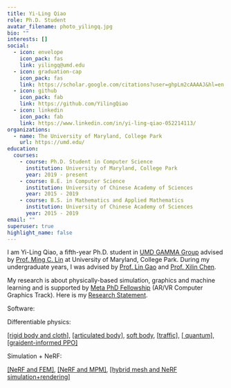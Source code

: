 ```yaml
---
title: Yi-Ling Qiao
role: Ph.D. Student
avatar_filename: photo_yilingq.jpg
bio: ""
interests: []
social:
  - icon: envelope
    icon_pack: fas
    link: yilingq@umd.edu
  - icon: graduation-cap
    icon_pack: fas
    link: https://scholar.google.com/citations?user=ghpLm2cAAAAJ&hl=en
  - icon: github
    icon_pack: fab
    link: https://github.com/YilingQiao
  - icon: linkedin
    icon_pack: fab
    link: https://www.linkedin.com/in/yi-ling-qiao-052214113/
organizations:
  - name: The University of Maryland, College Park
    url: https://umd.edu/
education:
  courses:
    - course: Ph.D. Student in Computer Science
      institution: University of Maryland, College Park
      year: 2019 - present
    - course: B.E. in Computer Science
      institution: University of Chinese Academy of Sciences
      year: 2015 - 2019
    - course: B.S. in Mathematics and Applied Mathematics
      institution: University of Chinese Academy of Sciences
      year: 2015 - 2019
email: ""
superuser: true
highlight_name: false
---
```

I am Yi-Ling Qiao, a fifth-year Ph.D. student in [UMD GAMMA Group](https://gamma.umd.edu/) advised by [Prof. Ming C. Lin](https://www.cs.umd.edu/~lin/) at University of Maryland, College Park. During my undergraduate years, I was advised by [Prof. Lin Gao](http://geometrylearning.com/lin/) and [Prof. Xilin Chen](https://people.ucas.ac.cn/~0004799?language=en).



My research is about physically-based simulation, graphics and machine learning and is supported by [Meta PhD Fellowship](https://research.facebook.com/blog/2023/4/announcing-the-2023-meta-research-phd-fellowship-award-winners/) (AR/VR Computer Graphics Track). Here is my [Research Statement](https://drive.google.com/file/d/1YyvnaUZosZhO9-4AkBYVas1sFKoMompT/view?usp=sharing).


Software:

Differentiable physics: 

[[rigid body and cloth]](https://github.com/YilingQiao/diffsim), [[articulated body]](https://github.com/YilingQiao/diffarticulated), [soft body](https://github.com/YilingQiao/diff_fem), [[traffic]](https://github.com/SonSang/diff-hybrid-traffic-sim), [[ quantum]](https://github.com/YilingQiao/diffquantum), [[graident-informed PPO]](https://github.com/SonSang/diff-hybrid-traffic-sim)

Simulation + NeRF: 

[[NeRF and FEM]](https://github.com/gaoalexander/neuphysics), [[NeRF and MPM]](https://github.com/xuan-li/PAC-NeRF), [[hybrid mesh and NeRF simulation+rendering]](https://github.com/YilingQiao/DMRF)


